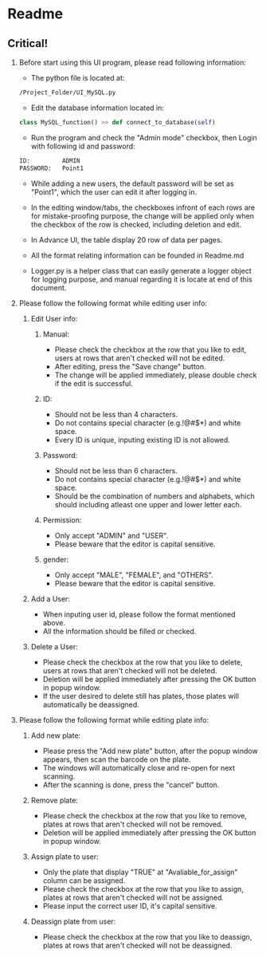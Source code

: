 # Readme

## Critical!

1. Before start using this UI program, please read following information:

    - The python file is located at:
    ```bash
    /Project_Folder/UI_MySQL.py
    ```

    - Edit the database information located in:
    ```python
    class MySQL_function() >> def connect_to_database(self)
    ```
    - Run the program and check the "Admin mode" checkbox, then Login with following id 
    and password:
    ```bash
    ID:         ADMIN
    PASSWORD:   Point1 
    ```
    - While adding a new users, the default password will be set as "Point1", which the user can edit it after logging in.

    - In the editing window/tabs, the checkboxes infront of each rows are for mistake-proofing purpose, the change will be applied only when the checkbox of the row is checked, including deletion and edit.

    - In Advance UI, the table display 20 row of data per pages.

    - All the format relating information can be founded in Readme.md

    - Logger.py is a helper class that can easily generate a logger object for logging purpose, and manual regarding it is locate at end of this document.

2. Please follow the following format while editing user info:

    1. Edit User info:

       1. Manual: 

            - Please check the checkbox at the row that you like to edit, users at rows that aren't checked will not be edited.
            - After editing, press the "Save change" button.
            - The change will be applied immediately, please double check if the edit is successful. 

        2. ID:

            - Should not be less than 4 characters.
            - Do not contains special character (e.g.!@#$*) and white space.
            - Every ID is unique, inputing existing ID is not allowed.

        3. Password:  

            - Should not be less than 6 characters.
            - Do not contains special character (e.g.!@#$*) and white space.
            - Should be the combination of numbers and alphabets, which should including atleast one upper and lower letter each.
        
        4. Permission: 

            - Only accept "ADMIN" and "USER".
            - Please beware that the editor is capital sensitive.

        5. gender:

            - Only accept "MALE", "FEMALE", and "OTHERS".
            - Please beware that the editor is capital sensitive.

    2. Add a User:
        
        - When inputing user id, please follow the format mentioned above.
        - All the information should be filled or checked.
    
    3. Delete a User:
        - Please check the checkbox at the row that you like to delete, users at rows that aren't checked will not be deleted.
        - Deletion will be applied immediately after pressing the OK button in popup window.
        - If the user desired to delete still has plates, those plates will automatically be deassigned.

3. Please follow the following format while editing plate info:

    1. Add new plate:
        - Please press the "Add new plate" button, after the popup window appears, then scan the barcode on the plate.
        - The windows will automatically close and re-open for next scanning.
        - After the scanning is done, press the "cancel" button.

    2. Remove plate:
        - Please check the checkbox at the row that you like to remove, plates at rows that aren't checked will not be removed.
        - Deletion will be applied immediately after pressing the OK button in popup window.
    
    3. Assign plate to user:
        - Only the plate that display "TRUE" at "Avaliable_for_assign" column can be assigned.
        - Please check the checkbox at the row that you like to assign, plates at rows that aren't checked will not be assigned.
        - Please input the correct user ID, it's capital sensitive.

    4. Deassign plate from user:
        - Please check the checkbox at the row that you like to deassign, plates at rows that aren't checked will not be deassigned.
        

